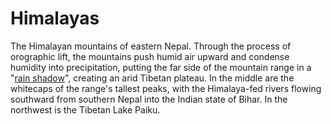# Himalayas

The Himalayan mountains of eastern Nepal. Through the process of orographic lift, the mountains push humid air upward and condense humidity into precipitation, putting the far side of the mountain range in a "[rain shadow](http://en.wikipedia.org/wiki/Rain_shadow)", creating an arid Tibetan plateau. In the middle are the whitecaps of the range's tallest peaks, with the Himalaya-fed rivers flowing southward from southern Nepal into the Indian state of Bihar. In the northwest is the Tibetan Lake Paiku.